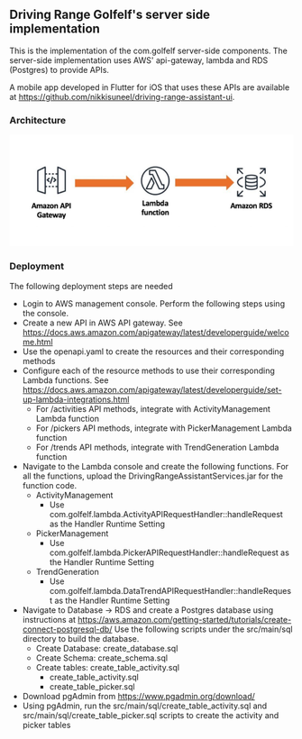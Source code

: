 ## Driving Range Golfelf's server side implementation

This is the implementation of the com.golfelf server-side components. The server-side implementation uses AWS' api-gateway, lambda and RDS (Postgres) to provide APIs.

A mobile app developed in Flutter for iOS that uses these APIs are available at https://github.com/nikkisuneel/driving-range-assistant-ui.

### Architecture

![Architecture](images/architecture.png)

### Deployment

The following deployment steps are needed
- Login to AWS management console. Perform the following steps using the console.
- Create a new API in AWS API gateway. See https://docs.aws.amazon.com/apigateway/latest/developerguide/welcome.html
- Use the openapi.yaml to create the resources and their corresponding methods
- Configure each of the resource methods to use their corresponding Lambda functions. See https://docs.aws.amazon.com/apigateway/latest/developerguide/set-up-lambda-integrations.html
  * For /activities API methods, integrate with ActivityManagement Lambda function
  * For /pickers API methods, integrate with PickerManagement Lambda function
  * For /trends API methods, integrate with TrendGeneration Lambda function  
- Navigate to the Lambda console and create the following functions. For all the functions, upload the DrivingRangeAssistantServices.jar for the function code.
    * ActivityManagement
      * Use com.golfelf.lambda.ActivityAPIRequestHandler::handleRequest as the Handler Runtime Setting
    * PickerManagement
      * Use com.golfelf.lambda.PickerAPIRequestHandler::handleRequest as the Handler Runtime Setting
    * TrendGeneration
      * Use com.golfelf.lambda.DataTrendAPIRequestHandler::handleRequest as the Handler Runtime Setting
- Navigate to Database -> RDS and create a Postgres database using instructions at https://aws.amazon.com/getting-started/tutorials/create-connect-postgresql-db/
  Use the following scripts under the src/main/sql directory to build the database.
    * Create Database: create_database.sql
    * Create Schema: create_schema.sql
    * Create tables: create_table_activity.sql
        * create_table_activity.sql
        * create_table_picker.sql
- Download pgAdmin from https://www.pgadmin.org/download/
- Using pgAdmin, run the src/main/sql/create_table_activity.sql and src/main/sql/create_table_picker.sql scripts to create the activity and picker tables
